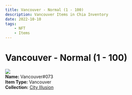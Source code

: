 ```yaml
---
title: Vancouver - Normal (1 - 100)
description: Vancouver Items in Chia Inventory
date: 2022-10-10
tags:
    - NFT
    - Items
---
```


# Vancouver - Normal (1 - 100)
<div class="item_thumbnail">
<img loading="lazy" src="https://pqfaiov43z5zvot6axca4bma6ytbduad7cname3bvs653i4ly4.arweave.net/fAoEOrzee5q6fgXEDgWA9iYR0AP4mgYTYay93aOL-xw"><br/>
<div><strong>Name:</strong> Vancouver#073</div>
<div><strong>Item Type:</strong> Vancouver</div>
<div><strong>Collection:</strong> <a href="https://www.spacescan.io/xch/nft/collection/col1lend2dcn558km4wcwta4xnkfv3xpcmlp9kyt0m909emvfxechlyqdl5ndg">City Illusion</a></div>
</div>

